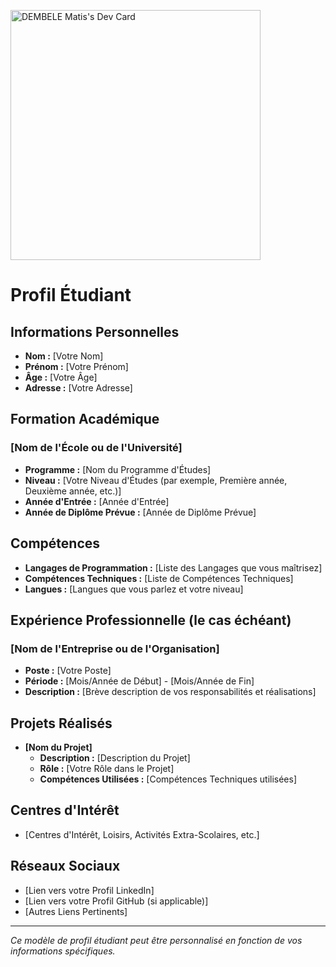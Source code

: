 <a href="https://app.daily.dev/matisdembele"><img src="https://api.daily.dev/devcards/5f4ee5da52ee485984423a9ce0e5e1ca.png?r=8uj" width="400" alt="DEMBELE Matis's Dev Card"/></a>
# Profil Étudiant

## Informations Personnelles

- **Nom :** [Votre Nom]
- **Prénom :** [Votre Prénom]
- **Âge :** [Votre Âge]
- **Adresse :** [Votre Adresse]

## Formation Académique

### [Nom de l'École ou de l'Université]

- **Programme :** [Nom du Programme d'Études]
- **Niveau :** [Votre Niveau d'Études (par exemple, Première année, Deuxième année, etc.)]
- **Année d'Entrée :** [Année d'Entrée]
- **Année de Diplôme Prévue :** [Année de Diplôme Prévue]

## Compétences

- **Langages de Programmation :** [Liste des Langages que vous maîtrisez]
- **Compétences Techniques :** [Liste de Compétences Techniques]
- **Langues :** [Langues que vous parlez et votre niveau]

## Expérience Professionnelle (le cas échéant)

### [Nom de l'Entreprise ou de l'Organisation]

- **Poste :** [Votre Poste]
- **Période :** [Mois/Année de Début] - [Mois/Année de Fin]
- **Description :** [Brève description de vos responsabilités et réalisations]

## Projets Réalisés

- **[Nom du Projet]**
  - **Description :** [Description du Projet]
  - **Rôle :** [Votre Rôle dans le Projet]
  - **Compétences Utilisées :** [Compétences Techniques utilisées]

## Centres d'Intérêt

- [Centres d'Intérêt, Loisirs, Activités Extra-Scolaires, etc.]

## Réseaux Sociaux

- [Lien vers votre Profil LinkedIn]
- [Lien vers votre Profil GitHub (si applicable)]
- [Autres Liens Pertinents]

---

*Ce modèle de profil étudiant peut être personnalisé en fonction de vos informations spécifiques.*
